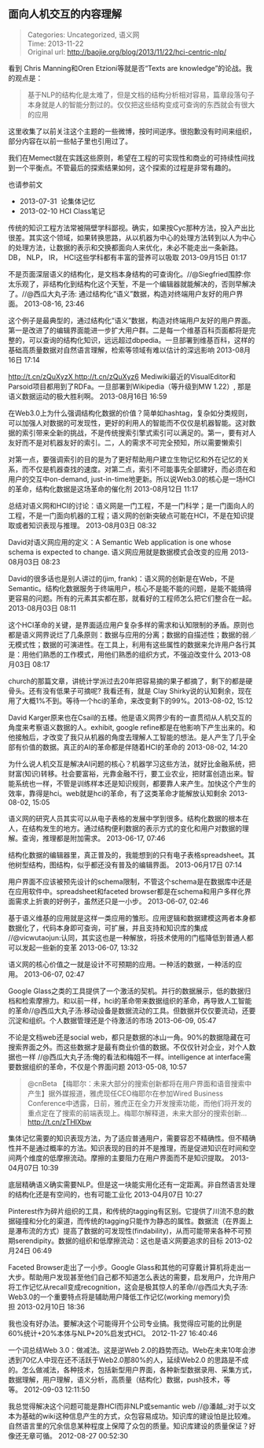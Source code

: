 面向人机交互的内容理解
---
    
> Categories: Uncategorized, 语义网  
> Time: 2013-11-22  
> Original url: <http://baojie.org/blog/2013/11/22/hci-centric-nlp/>
    
看到 Chris Manning和Oren Etzioni等就是否“Texts are knowledge”的论战。我的观点是：

> 基于NLP的结构化是太难了，但是文档的结构分析相对容易，篇章段落句子本身就是人的智能分割过的。仅仅把这些结构变成可查询的东西就会有很大的应用


这里收集了以前关注这个主题的一些微博，按时间逆序。很抱歉没有时间来组织，部分内容在以前一些帖子里也引用过了。

我们在Memect就在实践这些原则，希望在工程的可实现性和商业的可持续性间找到一个平衡点。不管最后的探索结果如何，这个探索的过程是非常有趣的。

也请参前文

- 2013-07-31  论集体记忆
- 2013-02-10 HCI Class笔记

传统的知识工程方法常被隔壁学科鄙视。确实，如果按Cyc那种方法，投入产出比很差。其实这个领域，如果转换思路，从以机器为中心的处理方法转到以人为中心的处理方法，让数据的表示和交换都面向人来优化，未必不能走出一条新路。DB， NLP， IR， HCI这些学科都有丰富的营养可以吸取 2013-09月15日 01:17

不是页面深层语义的结构化，是文档本身结构的可查询化。//@Siegfried围脖:你太乐观了，非结构化到结构化这个天堑，不是一个编辑器就能解决的，否则早解决了。//@西瓜大丸子汤: 通过结构化“语义”数据，构造对终端用户友好的用户界面。 2013-08-16, 23:46

这个例子是最典型的，通过结构化“语义”数据，构造对终端用户友好的用户界面。第一是改进了的编辑界面能进一步扩大用户群。二是每一个维基百科页面都将是完整的，可以查询的结构化知识，远远超过dbpedia。一旦部署到维基百科，这样的基础高质量数据对自然语言理解，检索等领域有难以估计的深远影响 2013-08月16日 17:14 

http://t.cn/zQuXyzX http://t.cn/zQuXyz6 Mediwiki最近的VisualEditor和Parsoid项目都用到了RDFa。一旦部署到Wikipedia（等升级到MW 1.22）, 那是语义数据运动的极大胜利啊。 2013-08月16日 16:59 

在Web3.0上为什么强调结构化数据的价值？简单如hashtag，复杂如分类规则，可以加强人对数据的可发现性，更好的利用人的智能而不仅仅是机器智能。这对数据的索引带来全新的挑战，不是传统搜索引擎式索引可以满足的。第一，要有对人友好而不是对机器友好的索引。二，人的需求不可完全预知，所以需要懒索引

对第一点，要强调索引的目的是为了更好帮助用户建立生物记忆和外在记忆的关系，而不仅是机器查找的速度。对第二点，索引不可能事先全部建好，而必须在和用户的交互中on-demand, just-in-time地更新。所以说Web3.0的核心是一场HCI的革命，结构化数据是这场革命的催化剂 2013-08月12日 11:17

总结对语义网和HCI的讨论：语义网是一门工程，不是一门科学；是一门面向人的工程，不是一门面向机器的工程；语义网的创新突破点可能在HCI，不是在知识提取或者知识表现与推理。 2013-08月03日 08:32

David对语义网应用的定义：A Semantic Web application is one whose schema is expected to change. 语义网应用就是数据模式会改变的应用 2013-08月03日 08:23

David的很多话也是别人讲过的(jim, frank)：语义网的创新是在Web，不是Semantic。结构化数据服务于终端用户，核心不是能不能的问题，是能不能搞得更容易的问题。所有的元素其实都在那，就看好的工程师怎么把它们整合在一起。 2013-08月03日 08:11

这个HCI革命的关键，是界面适应用户复杂多样的需求和认知限制的矛盾。原则也都是语义网界说烂了几条原则：数据与应用的分离；数据的自描述性；数据的弱／无模式性；数据的可演进性。在工具上，利用有这些属性的数据来允许用户各行其是：用他们熟悉的工作模式，用他们熟悉的组织方式，不强迫改变什么 2013-08月03日 08:17

church的那篇文章，讲统计学派过去20年把容易摘的果子都摘了，剩下的都是硬骨头。还有没有低果子可摘呢? 我看还有，就是 Clay Shirky说的认知剩余，现在用了大概1%不到。等待一个hci的革命，来改变剩下的99%。2013-08-02, 15:12     

David Karger原来也在Csail的五楼。他是语义网界少有的一直贯彻从人机交互的角度来考察语义数据的人。exhibit, google refine都是在他影响下产生出来的。和他接触后，才改变了我只从机器的角度去理解人工智能的想法。是人产生了几乎全部有价值的数据。真正的AI的革命都是伴随着HCI的革命的 2013-08-02, 14:20

为什么说人机交互是解决AI问题的核心？机器学习这些方法，就好比金融系统，把财富(知识)转移。社会要富裕，光靠金融不行，要工业农业，把财富创造出来。智能系统也一样，不管是训练样本还是知识规则，都要靠人来产生。加快这个产生的效率，靠得是hci。web就是hci的革命，有了这类革命才能解放认知剩余 2013-08-02, 15:05

语义网的研究人员其实可以从电子表格的发展中学到很多。结构化数据的根本在人，在结构发生的地方。通过结构便利数据的表示方式的变化和用户对数据的理解。查询，推理都是附加需求。 2013-06-17, 07:46

结构化数据的编辑器里，真正普及的，我能想到的只有电子表格spreadsheet。其他树型结构，图结构，似乎都还没有普及的编辑界面。 2013-06月17日 07:14 

用户界面不应该被预先设计的schema限制，不管这个schema是在数据库中还是在应用软件中。spreadsheet和faceted browser都是在schema和用户多样化界面需求上折衷的好例子，虽然还只是一小步。 2013-06-07, 02:46

基于语义维基的应用就是这样一类应用的雏形。应用逻辑和数据建模这两者本身都数据化了，代码本身即可查询，可扩展，并且支持和知识库的集成 //@vicwutaojun:认同，其实这也是一种解放，将技术使用的门槛降低到普通人都可以发起一些新的变革 2013-06-07, 13:32

语义网的核心价值之一就是设计不可预期的应用。一种活的数据，一种活的应用。 2013-06-07, 02:47

Google Glass之类的工具提供了一个激活的契机。并行的数据展示，低的数据归档和检索摩擦力。和以前一样，hci的革命带来数据组织的革命，再导致人工智能的革命//@西瓜大丸子汤:移动设备是数据流动的工具。但数据并仅仅要流动，还要沉淀和组织。个人数据管理还是个待激活的市场 2013-06-09, 05:47

不论是文档web还是social web，都只是数据的冰山一角。90%的数据隐藏在可搜索界面之外。而这些数据才是最有商业价值的数据。不仅仅针对企业，对个人数据也一样 //@西瓜大丸子汤:俺的看法和梅姐不一样。intelligence at interface需要数据组织的革命，不仅是个界面问题 2013-05-08, 10:57

> @cnBeta 【梅耶尔：未来大部分的搜索创新都将在用户界面和语音搜索中产生】据外媒报道，雅虎现任CEO梅耶尔在参加Wired Business Conference中透露，日前，雅虎正在全力开发搜索功能，而他们将开发的重点定在了搜索的前端表现上。梅耶尔解释道，未来大部分的搜索创新… http://t.cn/zTHlXbw


集体记忆需要的知识表现方法，为了适应普通用户，需要容忍不精确性。但不精确性并不是通过概率的方法。知识表现的目的并不是推理，而是促进知识在时间和空间两个维度的低摩擦流动。摩擦的主要阻力在用户界面而不是知识提取。 2013-04月07日 10:39

底层精确语义确实需要NLP。但是这一块能实用化还有一定距离。非自然语言处理的结构化还是有空间的，也有可能工业化 2013-04月07日 10:27

Pinterest作为碎片组织的工具，和传统的tagging有区别。它提供了川流不息的数据碰撞和分化的渠道，而传统的tagging只能作为静态的属性。数据流（在界面上是瀑布流的方式）提高了数据的可发现性(findability)，从而可能带来各种不可预期serendipity。数据的组织和低摩擦流动：这也是语义网要追求的目标 2013-02月24日 06:49 

Faceted Browser走出了一小步。Google Glass和其他的可穿戴计算机将走出一大步。帮助用户发现甚至他们自己都不知道怎么表达的需要，启发用户，允许用户将工作记忆从recall变成recognition，这会是极其惊人的革命//@西瓜大丸子汤: Web3.0的一个重要特点将是辅助用户降低工作记忆(working memory)负担 2013-02月10日 18:36 

我也没有好办法。要解决这个可能得开个公司专业搞。我觉得应可能的比例是60%统计+20%本体与NLP+20%启发式HCI。 2012-11-27 16:40:46

一个词总结Web 3.0：做减法。这是逆Web 2.0的趋势而动。Web在未来10年会渗透到70亿人中现在还不活跃于Web2.0那80%的人，延续Web2.0 的思路是不成的。怎么做减法，各种技术，包括新型用户界面，各种新型数据录用、采集方式，数据理解，用户理解，语义分析，高质量（结构化）数据，push技术，等等。 2012-09-03 12:11:50 

我总觉得解决这个问题可能是靠HCI而非NLP或semantic web //@潘越_:对于以文本为基础的wiki这种信息产生的方式，众包容易成功。知识库的建设怕是比较难。自然语言里的冗余信息某种程度上保障了众包的质量。知识库建设的质量保证？好像还无章可循。 2012-08-27 00:52:30     
    